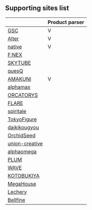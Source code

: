 ## Supporting sites list
|                                                                      | Product parser |
| -------------------------------------------------------------------- | -------------- |
| [GSC](https://www.goodsmile.info/)                                   | V              |
| [Alter](https://alter-web.jp/)                                       | V              |
| [native](https://www.native-web.jp/)                                 | V              |
| [F:NEX](https://fnex.jp/)                                            |                |
| [SKYTUBE](https://skytube.jp/)                                       |                |
| [quesQ](https://www.quesq.net/)                                      |                |
| [AMAKUNI](http://amakuni.info/)                                      | V              |
| [alphamax](https://alphamax.jp/)                                     |                |
| [ORCATORYS](http://orcatoys.com/)                                    |                |
| [FLARE](https://www.flare-web.jp/)                                   |                |
| [spiritale](https://spiritale.jp/)                                   |                |
| [TokyoFigure](https://tokyofigure.jp/)                               |                |
| [daikikougyou](https://daikikougyou.com/)                            |                |
| [OrchidSeed](http://www.orchidseed.co.jp/)                           |                |
| [union-creative](https://union-creative.jp/)                         |                |
| [alphaomega](https://www.alphaomega-web.jp/)                         |                |
| [PLUM](https://www.pmoa.co.jp/product/fi.html)                       |                |
| [WAVE](https://www.hobby-wave.com/products-cat/figure/)              |                |
| [KOTOBUKIYA](https://www.kotobukiya.co.jp/product-category/figure/)  |                |
| [MegaHouse](https://www.megahouse.co.jp/products/highqualityfigure/) |                |
| [Lechery](https://lechery.biz/)                                      |                |
| [Bellfine](https://shop.bellfine.co.jp/view/category/figures)        |                |